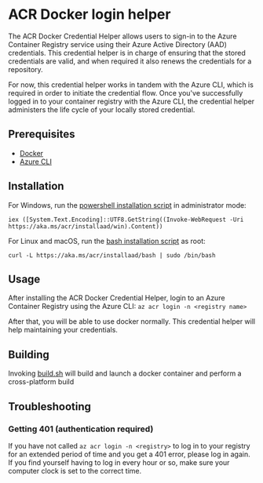 # ACR Docker login helper

The ACR Docker Credential Helper allows users to sign-in to the Azure Container Registry service using their Azure Active Directory (AAD) credentials. This credential helper is in charge of ensuring that the stored credentials are valid, and when required it also renews the credentials for a repository.

For now, this credential helper works in tandem with the Azure CLI, which is required in order to initiate the credential flow. Once you've successfully logged in to your container registry with the Azure CLI, the credential helper administers the life cycle of your locally stored credential.

## Prerequisites

- [Docker](https://www.docker.com/)
- [Azure CLI](https://github.com/Azure/azure-cli)

## Installation
For Windows, run the [powershell installation script](https://aka.ms/acr/installaad/win) in administrator mode:

`iex ([System.Text.Encoding]::UTF8.GetString((Invoke-WebRequest -Uri https://aka.ms/acr/installaad/win).Content))`

For Linux and macOS, run the [bash installation script](https://aka.ms/acr/installaad/bash) as root:

`curl -L https://aka.ms/acr/installaad/bash | sudo /bin/bash`

## Usage
After installing the ACR Docker Credential Helper, login to an Azure Container Registry using the Azure CLI:
    `az acr login -n <registry name>`

After that, you will be able to use docker normally. This credential helper will help maintaining your credentials.

## Building
Invoking [build.sh](build.sh) will build and launch a docker container and perform a cross-platform build

## Troubleshooting
### Getting 401 (authentication required)

If you have not called `az acr login -n <registry>` to log in to your registry for an extended period of time and you get a 401 error, please log in again. If you find yourself having to log in every hour or so, make sure your computer clock is set to the correct time.
